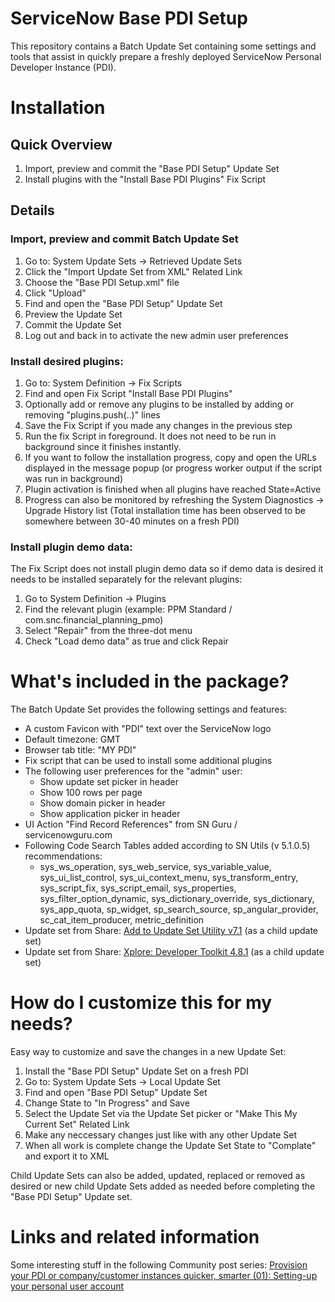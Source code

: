# ServiceNow Base PDI Setup

This repository contains a Batch Update Set containing some settings and tools that assist in quickly prepare a freshly deployed ServiceNow Personal Developer Instance (PDI).

# Installation

## Quick Overview
1. Import, preview and commit the "Base PDI Setup" Update Set
1. Install plugins with the "Install Base PDI Plugins" Fix Script

## Details

### Import, preview and commit Batch Update Set
1. Go to: System Update Sets -> Retrieved Update Sets
1. Click the "Import Update Set from XML" Related Link
1. Choose the "Base PDI Setup.xml" file
1. Click "Upload"
1. Find and open the "Base PDI Setup" Update Set
1. Preview the Update Set
1. Commit the Update Set
1. Log out and back in to activate the new admin user preferences

### Install desired plugins:
1. Go to: System Definition -> Fix Scripts
1. Find and open Fix Script "Install Base PDI Plugins"
1. Optionally add or remove any plugins to be installed by adding or removing "plugins.push(..)" lines
1. Save the Fix Script if you made any changes in the previous step
1. Run the fix Script in foreground. It does not need to be run in background since it finishes instantly.
1. If you want to follow the installation progress, copy and open the URLs displayed in the message popup (or progress worker output if the script was run in background)
1. Plugin activation is finished when all plugins have reached State=Active
1. Progress can also be monitored by refreshing the System Diagnostics -> Upgrade History list
(Total installation time has been observed to be somewhere between 30-40 minutes on a fresh PDI)

### Install plugin demo data:
The Fix Script does not install plugin demo data so if demo data is desired it needs to be installed separately for the relevant plugins:
1. Go to System Definition -> Plugins
1. Find the relevant plugin (example: PPM Standard / com.snc.financial_planning_pmo)
1. Select "Repair" from the three-dot menu
1. Check "Load demo data" as true and click Repair


# What's included in the package?

The Batch Update Set provides the following settings and features:

* A custom Favicon with "PDI" text over the ServiceNow logo
* Default timezone: GMT
* Browser tab title: "MY PDI"
* Fix script that can be used to install some additional plugins
* The following user preferences for the "admin" user:
    * Show update set picker in header
    * Show 100 rows per page
    * Show domain picker in header
    * Show application picker in header
* UI Action "Find Record References" from SN Guru / servicenowguru.com
* Following Code Search Tables added according to SN Utils (v 5.1.0.5) recommendations:
    * sys_ws_operation, sys_web_service, sys_variable_value, sys_ui_list_control, sys_ui_context_menu, sys_transform_entry, sys_script_fix, sys_script_email, sys_properties, sys_filter_option_dynamic, sys_dictionary_override, sys_dictionary, sys_app_quota, sp_widget, sp_search_source, sp_angular_provider, sc_cat_item_producer, metric_definition
* Update set from Share: [Add to Update Set Utility v7.1](https://developer.servicenow.com/connect.do#!/share/contents/9824957_add_to_update_set_utility?v=7.1&t=PRODUCT_DETAILS) (as a child update set)
* Update set from Share: [Xplore: Developer Toolkit 4.8.1](https://developer.servicenow.com/connect.do#!/share/contents/9650888_xplore_developer_toolkit?v=4.8&t=PRODUCT_DETAILS) (as a child update set)


# How do I customize this for my needs?

Easy way to customize and save the changes in a new Update Set:

1. Install the "Base PDI Setup" Update Set on a fresh PDI
1. Go to: System Update Sets -> Local Update Set
1. Find and open "Base PDI Setup" Update Set
1. Change State to "In Progress" and Save
1. Select the Update Set via the Update Set picker or "Make This My Current Set" Related Link
1. Make any neccessary changes just like with any other Update Set
1. When all work is complete change the Update Set State to "Complate" and export it to XML

Child Update Sets can also be added, updated, replaced or removed as desired or new child Update Sets added as needed before completing the "Base PDI Setup" Update set.


# Links and related information

Some interesting stuff in the following Community post series:
[Provision your PDI or company/customer instances quicker, smarter (01): Setting-up your personal user account](https://community.servicenow.com/community?id=community_blog&sys_id=97d47697dbf09490feb1a851ca9619b2)

